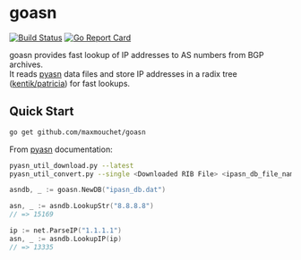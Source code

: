 # goasn

[![Build Status](https://travis-ci.org/maxmouchet/goasn.svg?branch=master)](https://travis-ci.org/maxmouchet/goasn)
[![Go Report Card](https://goreportcard.com/badge/github.com/maxmouchet/goasn)](https://goreportcard.com/report/github.com/maxmouchet/goasn)

goasn provides fast lookup of IP addresses to AS numbers from BGP archives.  
It reads [pyasn](https://github.com/hadiasghari/pyasn) data files and store IP addresses in a radix tree ([kentik/patricia](https://github.com/kentik/patricia)) for fast lookups.

## Quick Start

```bash
go get github.com/maxmouchet/goasn
```

From [pyasn](https://github.com/hadiasghari/pyasn) documentation:
```bash
pyasn_util_download.py --latest
pyasn_util_convert.py --single <Downloaded RIB File> <ipasn_db_file_name>
```

```go
asndb, _ := goasn.NewDB("ipasn_db.dat")

asn, _ := asndb.LookupStr("8.8.8.8")
// => 15169

ip := net.ParseIP("1.1.1.1")
asn, _ := asndb.LookupIP(ip)
// => 13335
```
